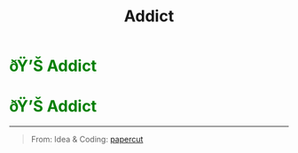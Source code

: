 ﻿---
lang: en-US
title: Addict
prev: 
next: Alchemist
---
# <font color="green">ðŸ’Š <b>Addict</b></font> <Badge text="Basic" type="tip" vertical="middle"/>
# <font color="green">ðŸ’Š <b>Addict</b></font> <Badge text="Basic" type="tip" vertical="middle"/>
---

> From: Idea & Coding: [papercut](https://github.com/lars-wu)

